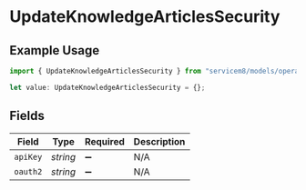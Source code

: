 # UpdateKnowledgeArticlesSecurity

## Example Usage

```typescript
import { UpdateKnowledgeArticlesSecurity } from "servicem8/models/operations";

let value: UpdateKnowledgeArticlesSecurity = {};
```

## Fields

| Field              | Type               | Required           | Description        |
| ------------------ | ------------------ | ------------------ | ------------------ |
| `apiKey`           | *string*           | :heavy_minus_sign: | N/A                |
| `oauth2`           | *string*           | :heavy_minus_sign: | N/A                |